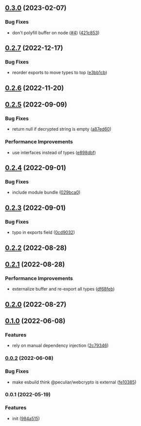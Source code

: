 

## [0.3.0](https://github.com/brc-dd/iron-webcrypto/compare/0.2.7...0.3.0) (2023-02-07)


### Bug Fixes

* don't polyfill buffer on node ([#4](https://github.com/brc-dd/iron-webcrypto/issues/4)) ([421c853](https://github.com/brc-dd/iron-webcrypto/commit/421c85378785130b93ac13848827d7e850e641fe))

## [0.2.7](https://github.com/brc-dd/iron-webcrypto/compare/0.2.6...0.2.7) (2022-12-17)


### Bug Fixes

* reorder exports to move types to top ([e3bb1cb](https://github.com/brc-dd/iron-webcrypto/commit/e3bb1cbe4dd465c4a29c335577dea06b7775210c))

## [0.2.6](https://github.com/brc-dd/iron-webcrypto/compare/0.2.5...0.2.6) (2022-11-20)

## [0.2.5](https://github.com/brc-dd/iron-webcrypto/compare/0.2.4...0.2.5) (2022-09-09)


### Bug Fixes

* return null if decrypted string is empty ([a87ed60](https://github.com/brc-dd/iron-webcrypto/commit/a87ed601aacd342d287c1ccf1b92dd1fec047d7c))


### Performance Improvements

* use interfaces instead of types ([e898dbf](https://github.com/brc-dd/iron-webcrypto/commit/e898dbf2138549f253117a0d6b500bd5b0332ea5))

## [0.2.4](https://github.com/brc-dd/iron-webcrypto/compare/0.2.3...0.2.4) (2022-09-01)


### Bug Fixes

* include module bundle ([029bca0](https://github.com/brc-dd/iron-webcrypto/commit/029bca0d91984114319ac2db7b8348adc81c3470))

## [0.2.3](https://github.com/brc-dd/iron-webcrypto/compare/0.2.2...0.2.3) (2022-09-01)


### Bug Fixes

* typo in exports field ([0cd9032](https://github.com/brc-dd/iron-webcrypto/commit/0cd9032f14327775fff2ce4e06c502f4e2b764c1))

## [0.2.2](https://github.com/brc-dd/iron-webcrypto/compare/0.2.1...0.2.2) (2022-08-28)

## [0.2.1](https://github.com/brc-dd/iron-webcrypto/compare/0.2.0...0.2.1) (2022-08-28)


### Performance Improvements

* externalize buffer and re-export all types ([df68feb](https://github.com/brc-dd/iron-webcrypto/commit/df68feb7d8bcfffe7f66769c15821ece1c2f1d47))

## [0.2.0](https://github.com/brc-dd/iron-webcrypto/compare/0.1.0...0.2.0) (2022-08-27)

## [0.1.0](https://github.com/brc-dd/iron-webcrypto/compare/0.0.2...0.1.0) (2022-06-08)

### Features

- rely on manual dependency injection
  ([2c79346](https://github.com/brc-dd/iron-webcrypto/commit/2c793463c7dffb56e4fa13ac66af063adc745771))

### [0.0.2](https://github.com/brc-dd/iron-webcrypto/compare/0.0.1...0.0.2) (2022-06-08)

### Bug Fixes

- make esbuild think @peculiar/webcrypto is external
  ([fe10385](https://github.com/brc-dd/iron-webcrypto/commit/fe1038559b078e06b9fbdf2844759a1db759e7ad))

### 0.0.1 (2022-05-19)

### Features

- init
  ([984a515](https://github.com/brc-dd/iron-webcrypto/commit/984a515371c747a9528e0df90c8058ee232fc5cc))